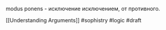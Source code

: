 modus ponens - исключение исключением, от противного.

[[Understanding Arguments]]
#sophistry #logic 
#draft